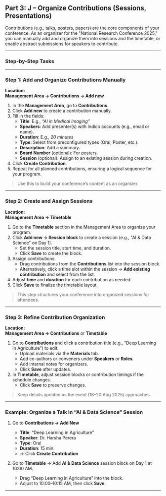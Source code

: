 

##  **Part 3: J – Organize Contributions (Sessions, Presentations)**

Contributions (e.g., talks, posters, papers) are the core components of your conference. As an organizer for the "National Research Conference 2025," you can manually add and organize them into sessions and the timetable, or enable abstract submissions for speakers to contribute.

---

###  Step-by-Step Tasks

---


### **Step 1: Add and Organize Contributions Manually**

 **Location:**  
**Management Area → Contributions → Add new**

1. In the **Management Area**, go to **Contributions**.
2. Click **Add new** to create a contribution manually.
3. Fill in the fields:
   - **Title**: E.g., *“AI in Medical Imaging”*
   - **Speakers**: Add presenter(s) with Indico accounts (e.g., email or name).
   - **Duration**: E.g., *20 minutes*
   - **Type**: Select from preconfigured types (Oral, Poster, etc.).
   - **Description**: Add a summary.
   - **Board Number** (optional): For posters.
   - **Session** (optional): Assign to an existing session during creation.
4. Click **Create Contribution**.
5. Repeat for all planned contributions, ensuring a logical sequence for your program.

>  Use this to build your conference’s content as an organizer.

---

### **Step 2: Create and Assign Sessions**

**Location:**  
**Management Area → Timetable**

1. Go to the **Timetable** section in the Management Area to organize your program.
2. Click **Add new → Session block** to create a session (e.g., "AI & Data Science" on Day 1).
   - Set the session title, start time, and duration.
   - Click **Save** to create the block.
3. Assign contributions:
   - Drag contributions from the **Contributions** list into the session block.
   - Alternatively, click a time slot within the session → **Add existing contribution** and select from the list.
4. Adjust **time** and **duration** for each contribution as needed.
5. Click **Save** to finalize the timetable layout.

>  This step structures your conference into organized sessions for attendees.

---

### **Step 3: Refine Contribution Organization**

 **Location:**  
**Management Area → Contributions** or **Timetable**

1. Go to **Contributions** and click a contribution title (e.g., “Deep Learning in Agriculture”) to edit.
   - Upload materials via the **Materials** tab.
   - Add co-authors or conveners under **Speakers** or **Roles**.
   - Add internal notes for organizers.
   - Click **Save** after updates.
2. In **Timetable**, adjust session blocks or contribution timings if the schedule changes.
   - Click **Save** to preserve changes.

>  Keep details updated as the event (18–20 Aug 2025) approaches.

---

###  Example: Organize a Talk in “AI & Data Science” Session

1. Go to **Contributions → Add New**
   - **Title**: “Deep Learning in Agriculture”
   - **Speaker**: Dr. Harsha Perera
   - **Type**: Oral
   - **Duration**: 15 min
   - → Click **Create Contribution**

2. Go to **Timetable** → Add **AI & Data Science** session block on Day 1 at 10:00 AM.
   - Drag “Deep Learning in Agriculture” into the block.
   - Adjust to 10:00–10:15 AM, then click **Save**.

---

